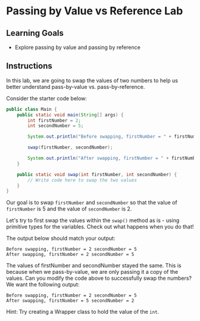 # Passing by Value vs Reference Lab

## Learning Goals

- Explore passing by value and passing by reference

## Instructions

In this lab, we are going to swap the values of two numbers to help us better
understand pass-by-value vs. pass-by-reference.

Consider the starter code below:

```java
public class Main {
    public static void main(String[] args) {
        int firstNumber = 2;
        int secondNumber = 5;

        System.out.println("Before swapping, firstNumber = " + firstNumber + " secondNumber = " + secondNumber);

        swap(firstNumber, secondNumber);

        System.out.println("After swapping, firstNumber = " + firstNumber + " secondNumber = " + secondNumber);
    }

    public static void swap(int firstNumber, int secondNumber) {
        // Write code here to swap the two values
    }
}

```

Our goal is to swap `firstNumber` and `secondNumber` so that the value of
`firstNumber` is 5 and the value of `secondNumber` is 2.

Let's try to first swap the values within the `swap()` method as is - using
primitive types for the variables. Check out what happens when you do that!

The output below should match your output:

```plainttext
Before swapping, firstNumber = 2 secondNumber = 5
After swapping, firstNumber = 2 secondNumber = 5
```

The values of firstNumber and secondNumber stayed the same. This is because
when we pass-by-value, we are only passing it a copy of the values. Can you
modify the code above to successfully swap the numbers? We want the following
output:

```plainttext
Before swapping, firstNumber = 2 secondNumber = 5
After swapping, firstNumber = 5 secondNumber = 2
```

Hint: Try creating a Wrapper class to hold the value of the `int`.

